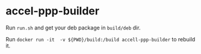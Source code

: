 # accel-ppp-builder

Run `run.sh` and get your deb package in `build/deb` dir.

Run `docker run -it  -v ${PWD}/build:/build accell-ppp-builder` to rebuild it.
